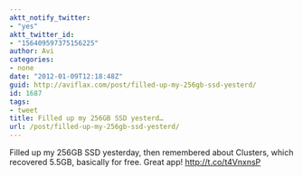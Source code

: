 ```yaml
---
aktt_notify_twitter:
- "yes"
aktt_twitter_id:
- "156409597375156225"
author: Avi
categories:
- none
date: "2012-01-09T12:18:48Z"
guid: http://aviflax.com/post/filled-up-my-256gb-ssd-yesterd/
id: 1687
tags:
- tweet
title: Filled up my 256GB SSD yesterd…
url: /post/filled-up-my-256gb-ssd-yesterd/
---
```

Filled up my 256GB SSD yesterday, then remembered about Clusters, which recovered 5.5GB, basically for free. Great app! <a href="http://t.co/t4VnxnsP" rel="nofollow">http://t.co/t4VnxnsP</a>